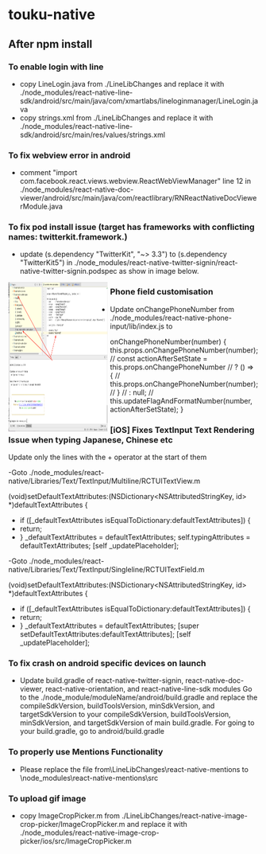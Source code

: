 # touku-native

## After npm install

### To enable login with line

- copy LineLogin.java from ./LineLibChanges and replace it with ./node_modules/react-native-line-sdk/android/src/main/java/com/xmartlabs/lineloginmanager/LineLogin.java
- copy strings.xml from ./LineLibChanges and replace it with ./node_modules/react-native-line-sdk/android/src/main/res/values/strings.xml

### To fix webview error in android

- comment "import com.facebook.react.views.webview.ReactWebViewManager" line 12 in ./node_modules/react-native-doc-viewer/android/src/main/java/com/reactlibrary/RNReactNativeDocViewerModule.java

### To fix pod install issue (target has frameworks with conflicting names: twitterkit.framework.)

- update (s.dependency "TwitterKit", "~> 3.3") to (s.dependency "TwitterKit5") in ./node_modules/react-native-twitter-signin/react-native-twitter-signin.podspec as show in image below.

<img src="./redmeAssets/twiterError.png"
     alt="Markdown Monster icon"
     width="150px"
     height="300px"
     style="float: left; margin-right: 5px; width:200px"/>

### Phone field customisation

- Update onChangePhoneNumber from ./node_modules/react-native-phone-input/lib/index.js to

onChangePhoneNumber(number) {
this.props.onChangePhoneNumber(number);
// const actionAfterSetState = this.props.onChangePhoneNumber
// ? () => {
// this.props.onChangePhoneNumber(number);
// }
// : null;
// this.updateFlagAndFormatNumber(number, actionAfterSetState);
}

### [iOS] Fixes TextInput Text Rendering Issue when typing Japanese, Chinese etc

Update only the lines with the + operator at the start of them

-Goto ./node_modules/react-native/Libraries/Text/TextInput/Multiline/RCTUITextView.m

(void)setDefaultTextAttributes:(NSDictionary<NSAttributedStringKey, id> \*)defaultTextAttributes
{

- if ([_defaultTextAttributes isEqualToDictionary:defaultTextAttributes]) {
- return;
- }
  \_defaultTextAttributes = defaultTextAttributes;
  self.typingAttributes = defaultTextAttributes;
  [self _updatePlaceholder];

-Goto ./node_modules/react-native/Libraries/Text/TextInput/Singleline/RCTUITextField.m

(void)setDefaultTextAttributes:(NSDictionary<NSAttributedStringKey, id> \*)defaultTextAttributes
{

- if ([_defaultTextAttributes isEqualToDictionary:defaultTextAttributes]) {
- return;
- }
  \_defaultTextAttributes = defaultTextAttributes;
  [super setDefaultTextAttributes:defaultTextAttributes];
  [self _updatePlaceholder];

### To fix crash on android specific devices on launch

- Update build.gradle of react-native-twitter-signin, react-native-doc-viewer, react-native-orientation, and react-native-line-sdk modules
  Go to the ./node_module/moduleName/android/build.gradle and replace the compileSdkVersion, buildToolsVersion, minSdkVersion, and targetSdkVersion to your compileSdkVersion, buildToolsVersion, minSdkVersion, and targetSdkVersion of main build.gradle. For going to your build.gradle, go to android/build.gradle

### To properly use Mentions Functionality

- Please replace the file from\LineLibChanges\react-native-mentions to \node_modules\react-native-mentions\src

### To upload gif image

- copy ImageCropPicker.m from ./LineLibChanges/react-native-image-crop-picker/ImageCropPicker.m and replace it with ./node_modules/react-native-image-crop-picker/ios/src/ImageCropPicker.m
